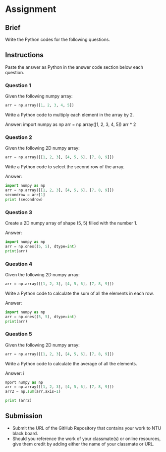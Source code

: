 # Assignment

## Brief

Write the Python codes for the following questions.

## Instructions

Paste the answer as Python in the answer code section below each question.

### Question 1

Given the following numpy array:

```python
arr = np.array([1, 2, 3, 4, 5])
```

Write a Python code to multiply each element in the array by 2.

Answer:
import numpy as np
arr = np.array([1, 2, 3, 4, 5])
arr * 2

### Question 2

Given the following 2D numpy array:

```python
arr = np.array([[1, 2, 3], [4, 5, 6], [7, 8, 9]])
```

Write a Python code to select the second row of the array.

Answer:


```python
import numpy as np
arr = np.array([[1, 2, 3], [4, 5, 6], [7, 8, 9]])
secondrow = arr[1]
print (secondrow)
```

### Question 3

Create a 2D numpy array of shape (5, 5) filled with the number 1.

Answer:

```python
import numpy as np
arr = np.ones((5, 5), dtype=int)
print(arr)
```

### Question 4

Given the following 2D numpy array:

```python
arr = np.array([[1, 2, 3], [4, 5, 6], [7, 8, 9]])
```

Write a Python code to calculate the sum of all the elements in each row.

Answer:

```python
import numpy as np
arr = np.ones((5, 5), dtype=int)
print(arr)
```

### Question 5

Given the following 2D numpy array:

```python
arr = np.array([[1, 2, 3], [4, 5, 6], [7, 8, 9]])
```

Write a Python code to calculate the average of all the elements.

Answer:
i
```python
mport numpy as np
arr = np.array([[1, 2, 3], [4, 5, 6], [7, 8, 9]])
arr2 = np.sum(arr,axis=1)

print (arr2)
```

## Submission

- Submit the URL of the GitHub Repository that contains your work to NTU black board.
- Should you reference the work of your classmate(s) or online resources, give them credit by adding either the name of your classmate or URL.
